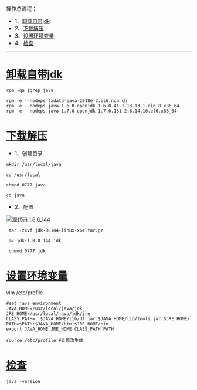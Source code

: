 操作总流程：
- 1、[卸载自带jdk](#Linux-01)
- 2、[下载解压](#Linux-02)
- 3、[设置环境变量](#Linux-03)
- 4、[检查](#Linux-04)

----------
# <a name="Linux-01" href="#" >卸载自带jdk</a>
```
rpm -qa |grep java

rpm -e --nodeps tzdata-java-2018e-3.el6.noarch
rpm -e --nodeps java-1.6.0-openjdk-1.6.0.41-1.13.13.1.el6_8.x86_64
rpm -e --nodeps java-1.7.0-openjdk-1.7.0.181-2.6.14.10.el6.x86_64
```

# <a name="Linux-02" href="#" >下载解压</a>

- 1、创建目录
```
mkdir /usr/local/java

cd /usr/local

chmod 0777 java

cd java
```
- 2、配置

[![](https://img.shields.io/badge/jdk-1.8.0_144-green.svg "源代码 1.8.0_144")](https://pan.baidu.com/s/1hY4AuGNuZjrCDdZx7ZmmKg)

```
 tar -zxvf jdk-8u144-linux-x64.tar.gz
 
 mv jdk-1.8.0_144 jdk
 
 chmod 0777 jdk
```

# <a name="Linux-03" href="#" >设置环境变量</a>
vim /etc/profile
```shell
#set java environment
JAVA_HOME=/usr/local/java/jdk
JRE_HOME=/usr/local/java/jdk/jre
CLASS_PATH=.:$JAVA_HOME/lib/dt.jar:$JAVA_HOME/lib/tools.jar:$JRE_HOME/lib
PATH=$PATH:$JAVA_HOME/bin:$JRE_HOME/bin
export JAVA_HOME JRE_HOME CLASS_PATH PATH
```

```shell
source /etc/profile #让修改生效
```

# <a name="Linux-04" href="#" >检查</a>
```shell
java -version
```
